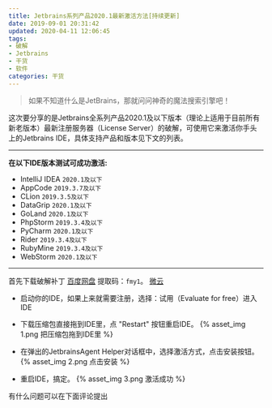 ```yaml
---
title: Jetbrains系列产品2020.1最新激活方法[持续更新]
date: 2019-09-01 20:31:42
updated: 2020-04-11 12:06:45
tags: 
- 破解
- Jetbrains
- 干货
- 软件
categories: 干货
---
```


> 如果不知道什么是JetBrains，那就问问神奇的魔法搜索引擎吧！

这次要分享的是Jetbrains全系列产品2020.1及以下版本（理论上适用于目前所有新老版本）最新注册服务器（License Server）的破解，可使用它来激活你手头上的Jetbrains IDE，具体支持产品和版本见下文的列表。

<!-- more -->

---
**在以下IDE版本测试可成功激活:**
* IntelliJ IDEA `2020.1及以下`
* AppCode `2019.3.7及以下`
* CLion `2019.3.5及以下`
* DataGrip `2020.1及以下`
* GoLand `2020.1及以下`
* PhpStorm `2019.3.4及以下`
* PyCharm `2020.1及以下`
* Rider `2019.3.4及以下`
* RubyMine `2019.3.4及以下`
* WebStorm `2020.1及以下`

---

首先下载破解补丁
[百度网盘](https://pan.baidu.com/s/1d_DQUsO-vJB7llClskJOfA) 提取码：`fmy1`。
[微云](https://share.weiyun.com/5SbdK6z)

* 启动你的IDE，如果上来就需要注册，选择：试用（Evaluate for free）进入IDE

* 下载压缩包直接拖到IDE里，点 "Restart" 按钮重启IDE。
{% asset_img 1.png 把压缩包拖到IDE里 %}

* 在弹出的JetbrainsAgent Helper对话框中，选择激活方式，点击安装按钮。
{% asset_img 2.png 点击安装 %}

* 重启IDE，搞定。
{% asset_img 3.png 激活成功 %}

 有什么问题可以在下面评论提出